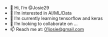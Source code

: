 - 👋 Hi, I’m @Josie29
- 👀 I’m interested in AI/ML/Data
- 🌱 I’m currently learning tensorflow and keras
- 💞️ I’m looking to collaborate on ...
- 📫 Reach me at: 01josie@gmail.com

<!---
Josie29/Josie29 is a ✨ special ✨ repository because its `README.md` (this file) appears on your GitHub profile.
You can click the Preview link to take a look at your changes.
--->

